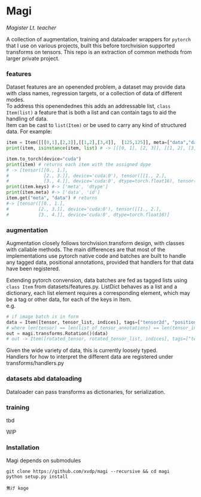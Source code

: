# Magi
*Magister Lt. teacher*

A collection of augmentation, training and dataloader wrappers for `pytorch` that I use on various projects, built this before torchvision supported transforms on tensors. This repo is an extraction of common methods from larger private project.

### features
Dataset features are an openended problem, a dataset may provide data with class names, regression targets, or a collection of data of different modes. <br>
To address this openendednes this adds an addressable list, `class Item(list)` a feature that is both a list and can contain tags to aid the handling of data.<br>
Item can be cast to `list(Item)` or be used to carry any kind of structured data.
For example:

```python
item = Item([[[0,1],[2,3]],[[1,2],[3,4]],  [125,125]], meta=["data","data", "id"], dtype=["float32", "float16", "int"])
print(item, isinstance(item, list) # -> [[[0, 1], [2, 3]], [[1, 2], [3, 4]], [125, 125]] True

item.to_torch(device="cuda")
print(item) # returns each item with the assigned dype
# -> [tensor([[0., 1.],
#             [2., 3.]], device='cuda:0'), tensor([[1., 2.],
#             [3., 4.]], device='cuda:0', dtype=torch.float16), tensor([125, 125], device='cuda:0', dtype=torch.int32)]
print(item.keys) #-> ['meta', 'dtype']
print(item.meta) #-> ['data', 'id']
item.get("meta", "data") # returns
#-> [tensor([[0., 1.],
#           [2., 3.]], device='cuda:0'), tensor([[1., 2.],
#           [3., 4.]], device='cuda:0', dtype=torch.float16)]

```



### augmentation
Augmentation closely follows torchvision.transform design, with classes with callable methods. The main differences are that most of the implementations use pytorch native code and batches are built to handle any tagged data, positional annotations, provided that handlers for that data have been registered. <br> 

Extending pytorch convension, data batches are fed as tagged lists using `class Item` from datasets/features.py. ListDict behaves as a list and a dictionary,  each list element requires a corresponding element, which may be a tag or other data,  for each of the keys in Item. <br>
 e.g.
```python
# if image batch is in form
data = Item([tensor, tensor_list, indices], tags=["tensor2d", "positions2d", "indices"])
# where len(tensor) == len(list_of_tensor_annotations) == len(tensor_indices) == N, size of batch
out = magi.transforms.Rotation()(data)
# out -> Item([rotated_tensor, rotated_tensor_list, indices], tags=["tensor2d", "positions2d", "indices"]))
```
Given the wide variety of data, this is currently loosely typed. <br>
Handlers for how to interpret the different data are registered under transforms/handlers.py 

<!-- Tensors and lists of tensor annotations are rotated in the order defined in config, y or x dominant. <br>
Tensor lists can be of form [N,2,2] in the case of a box annotation or [N,2,M] in the case of paths. -->



### datasets abd dataloading
Dataloader can pass transforms as dictionaries, for serialization.

### training
tbd





WIP
### Installation
Magi depends on submodules
```
git clone https://github.com/xvdp/magi --recursive && cd magi
python setup.py install

焦げ koge
```
